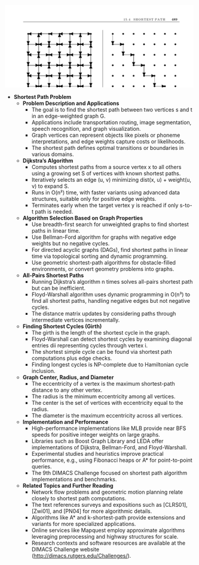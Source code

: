 ![ADM-ch15-graphs-shortest-path](ADM-ch15-graphs-shortest-path.best.png)

- **Shortest Path Problem**
  - **Problem Description and Applications**
    - The goal is to find the shortest path between two vertices s and t in an edge-weighted graph G.
    - Applications include transportation routing, image segmentation, speech recognition, and graph visualization.
    - Graph vertices can represent objects like pixels or phoneme interpretations, and edge weights capture costs or likelihoods.
    - The shortest path defines optimal transitions or boundaries in various domains.
  - **Dijkstra’s Algorithm**
    - Computes shortest paths from a source vertex x to all others using a growing set S of vertices with known shortest paths.
    - Iteratively selects an edge (u, v) minimizing dist(x, u) + weight(u, v) to expand S.
    - Runs in O(n²) time, with faster variants using advanced data structures, suitable only for positive edge weights.
    - Terminates early when the target vertex y is reached if only s-to-t path is needed.
  - **Algorithm Selection Based on Graph Properties**
    - Use breadth-first search for unweighted graphs to find shortest paths in linear time.
    - Use Bellman-Ford algorithm for graphs with negative edge weights but no negative cycles.
    - For directed acyclic graphs (DAGs), find shortest paths in linear time via topological sorting and dynamic programming.
    - Use geometric shortest-path algorithms for obstacle-filled environments, or convert geometry problems into graphs.
  - **All-Pairs Shortest Paths**
    - Running Dijkstra’s algorithm n times solves all-pairs shortest path but can be inefficient.
    - Floyd-Warshall algorithm uses dynamic programming in O(n³) to find all shortest paths, handling negative edges but not negative cycles.
    - The distance matrix updates by considering paths through intermediate vertices incrementally.
  - **Finding Shortest Cycles (Girth)**
    - The girth is the length of the shortest cycle in the graph.
    - Floyd-Warshall can detect shortest cycles by examining diagonal entries dii representing cycles through vertex i.
    - The shortest simple cycle can be found via shortest path computations plus edge checks.
    - Finding longest cycles is NP-complete due to Hamiltonian cycle inclusion.
  - **Graph Center, Radius, and Diameter**
    - The eccentricity of a vertex is the maximum shortest-path distance to any other vertex.
    - The radius is the minimum eccentricity among all vertices.
    - The center is the set of vertices with eccentricity equal to the radius.
    - The diameter is the maximum eccentricity across all vertices.
  - **Implementation and Performance**
    - High-performance implementations like MLB provide near BFS speeds for positive integer weights on large graphs.
    - Libraries such as Boost Graph Library and LEDA offer implementations of Dijkstra, Bellman-Ford, and Floyd-Warshall.
    - Experimental studies and heuristics improve practical performance, e.g., using Fibonacci heaps or A* for point-to-point queries.
    - The 9th DIMACS Challenge focused on shortest path algorithm implementations and benchmarks.
  - **Related Topics and Further Reading**
    - Network flow problems and geometric motion planning relate closely to shortest path computations.
    - The text references surveys and expositions such as [CLRS01], [Zwi01], and [PN04] for more algorithmic details.
    - Algorithms like A* and k-shortest-path provide extensions and variants for more specialized applications.
    - Online services like Mapquest employ approximate algorithms leveraging preprocessing and highway structures for scale.
    - Research contexts and software resources are available at the DIMACS Challenge website (http://dimacs.rutgers.edu/Challenges/).
